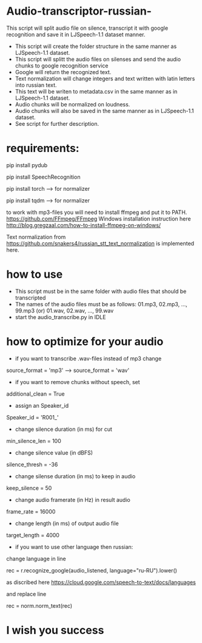 # Audio-transcriptor-russian-
This script will split audio file on silence, transcript it with google recognition and save it in LJSpeech-1.1 dataset manner.
- This script will create the folder structure in the same manner as LJSpeech-1.1 dataset.
- This script will splitt the audio files on silenses and send the audio chunks to google recognition service
- Google will return the recognized text.
- Text normalization will change integers and text written with latin letters into russian text. 
- This text will be writen to metadata.csv in the same manner as in LJSpeech-1.1 dataset.
- Audio chunks will be normalized on loudness.
- Audio chunks will also be saved in the same manner as in LJSpeech-1.1 dataset.
- See script for further description.

# requirements:
pip install pydub

pip install SpeechRecognition

pip install torch --> for normalizer

pip install tqdm --> for normalizer

to work with mp3-files you will need to install ffmpeg and put it to PATH. https://github.com/FFmpeg/FFmpeg Windows installation instruction here http://blog.gregzaal.com/how-to-install-ffmpeg-on-windows/

Text normalization from https://github.com/snakers4/russian_stt_text_normalization is implemented here. 

# how to use
- This script must be in the same folder with audio files that should be transcripted
- The names of the audio files must be as follows: 01.mp3, 02.mp3, ..., 99.mp3 (or) 01.wav, 02.wav, ..., 99.wav
- start the audio_transcribe.py in IDLE 

# how to optimize for your audio
- if you want to transcribe .wav-files instead of mp3 change

source_format = 'mp3' --> source_format = 'wav'

- if you want to remove chunks without speech, set

additional_clean = True

- assign an Speaker_id

Speaker_id = 'R001_'

- change silence duration (in ms) for cut

min_silence_len = 100

- change silence value (in dBFS)

silence_thresh = -36

- change silense duration (in ms) to keep in audio

keep_silence = 50

- change audio framerate (in Hz) in result audio

frame_rate = 16000

- change length (in ms) of output audio file

target_length = 4000

- if you want to use other language then russian:

change language in line

rec = r.recognize_google(audio_listened, language="ru-RU").lower() 

as discribed here https://cloud.google.com/speech-to-text/docs/languages

and replace line

rec = norm.norm_text(rec)


# I wish you success
